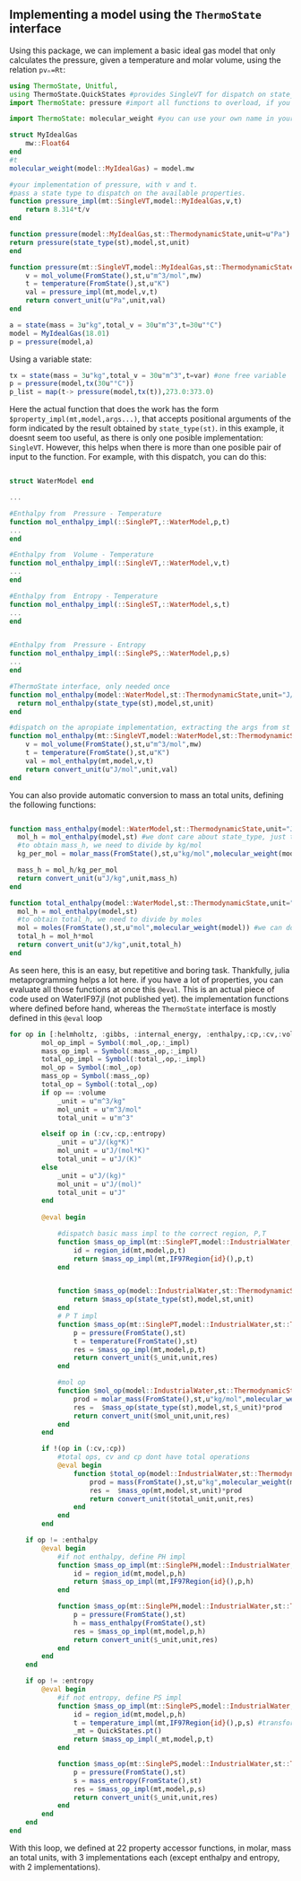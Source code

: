 ## Implementing a model using the `ThermoState` interface

Using this package, we can implement a basic ideal gas model that only calculates the pressure, given a temperature and molar volume, using the relation `pvₙ=Rt`:

```julia
using ThermoState, Unitful, 
using ThermoState.QuickStates #provides SingleVT for dispatch on state_type
import ThermoState: pressure #import all functions to overload, if you have a custom property, this is not necessary.

import ThermoState: molecular_weight #you can use your own name in your files, but it is recommended to use this to better interop between packages.

struct MyIdealGas
    mw::Float64
end
#t
molecular_weight(model::MyIdealGas) = model.mw

#your implementation of pressure, with v and t. 
#pass a state type to dispatch on the available properties.
function pressure_impl(mt::SingleVT,model::MyIdealGas,v,t)
    return 8.314*t/v
end

function pressure(model::MyIdealGas,st::ThermodynamicState,unit=u"Pa")
return pressure(state_type(st),model,st,unit)
end

function pressure(mt::SingleVT,model::MyIdealGas,st::ThermodynamicState,unit)
    v = mol_volume(FromState(),st,u"m^3/mol",mw)
    t = temperature(FromState(),st,u"K") 
    val = pressure_impl(mt,model,v,t)
    return convert_unit(u"Pa",unit,val)
end

a = state(mass = 3u"kg",total_v = 30u"m^3",t=30u"°C")
model = MyIdealGas(18.01)
p = pressure(model,a)

```
Using a variable state:

```julia
tx = state(mass = 3u"kg",total_v = 30u"m^3",t=var) #one free variable
p = pressure(model,tx(30u"°C"))
p_list = map(t-> pressure(model,tx(t)),273.0:373.0)
```

Here the actual function that does the work has the form `$property_impl(mt,model,args...)`, that accepts positional arguments of the form indicated by the result obtained by `state_type(st)`. in this example, it doesnt seem too useful, as there is only one posible implementation: `SingleVT`. However, this  helps when there is more than one posible pair of input to the function. For example, with this dispatch, you can do this:

```julia

struct WaterModel end

...

#Enthalpy from  Pressure - Temperature 
function mol_enthalpy_impl(::SinglePT,::WaterModel,p,t)
...
end

#Enthalpy from  Volume - Temperature 
function mol_enthalpy_impl(::SingleVT,::WaterModel,v,t)
...
end

#Enthalpy from  Entropy - Temperature 
function mol_enthalpy_impl(::SingleST,::WaterModel,s,t)
...
end


#Enthalpy from  Pressure - Entropy 
function mol_enthalpy_impl(::SinglePS,::WaterModel,p,s)
...
end

#ThermoState interface, only needed once
function mol_enthalpy(model::WaterModel,st::ThermodynamicState,unit="J/mol")
  return mol_enthalpy(state_type(st),model,st,unit)
end

#dispatch on the apropiate implementation, extracting the args from st
function mol_enthalpy(mt::SingleVT,model::WaterModel,st::ThermodynamicState,unit)
    v = mol_volume(FromState(),st,u"m^3/mol",mw)
    t = temperature(FromState(),st,u"K") 
    val = mol_enthalpy(mt,model,v,t)
    return convert_unit(u"J/mol",unit,val)
end

```

You can also provide automatic conversion to mass an total units, defining the following functions:

```julia

function mass_enthalpy(model::WaterModel,st::ThermodynamicState,unit="J/kg")
  mol_h = mol_enthalpy(model,st) #we dont care about state_type, just the result
  #to obtain mass_h, we need to divide by kg/mol
  kg_per_mol = molar_mass(FromState(),st,u"kg/mol",molecular_weight(model)) #we can do this or overload molar_mass(WaterModel,st)

  mass_h = mol_h/kg_per_mol
  return convert_unit(u"J/kg",unit,mass_h)
end

function total_enthalpy(model::WaterModel,st::ThermodynamicState,unit="J")
  mol_h = mol_enthalpy(model,st) 
  #to obtain total_h, we need to divide by moles
  mol = moles(FromState(),st,u"mol",molecular_weight(model)) #we can do this or overload moles(WaterModel,st)
  total_h = mol_h*mol
  return convert_unit(u"J/kg",unit,total_h)
end
```
As seen here, this is an easy, but repetitive and boring task. Thankfully, julia metaprogramming helps a lot here. if you have a lot of properties, you can evaluate all those functions at once this `@eval`. This is an actual piece of code used on WaterIF97.jl (not published yet). the implementation functions where defined before hand, whereas the `ThermoState` interface is mostly defined in this `@eval` loop

```julia
for op in [:helmholtz, :gibbs, :internal_energy, :enthalpy,:cp,:cv,:volume,:entropy]
        mol_op_impl = Symbol(:mol_,op,:_impl)
        mass_op_impl = Symbol(:mass_,op,:_impl)
        total_op_impl = Symbol(:total_,op,:_impl)
        mol_op = Symbol(:mol_,op)
        mass_op = Symbol(:mass_,op)
        total_op = Symbol(:total_,op)
        if op == :volume
            _unit = u"m^3/kg"
            mol_unit = u"m^3/mol"
            total_unit = u"m^3"

        elseif op in (:cv,:cp,:entropy)
            _unit = u"J/(kg*K)"
            mol_unit = u"J/(mol*K)"
            total_unit = u"J/(K)"
        else
            _unit = u"J/(kg)"
            mol_unit = u"J/(mol)"
            total_unit = u"J"
        end
     
        @eval begin

            #dispatch basic mass impl to the correct region, P,T
            function $mass_op_impl(mt::SinglePT,model::IndustrialWater,p,t)
                id = region_id(mt,model,p,t)
                return $mass_op_impl(mt,IF97Region{id}(),p,t)
            end


            function $mass_op(model::IndustrialWater,st::ThermodynamicState,unit=$_unit)
                return $mass_op(state_type(st),model,st,unit)
            end
            # P T impl
            function $mass_op(mt::SinglePT,model::IndustrialWater,st::ThermodynamicState,unit)
                p = pressure(FromState(),st)
                t = temperature(FromState(),st)
                res = $mass_op_impl(mt,model,p,t)
                return convert_unit($_unit,unit,res)
            end

            #mol op
            function $mol_op(model::IndustrialWater,st::ThermodynamicState,unit=$mol_unit)
                prod = molar_mass(FromState(),st,u"kg/mol",molecular_weight(model))
                res =  $mass_op(state_type(st),model,st,$_unit)*prod
                return convert_unit($mol_unit,unit,res)
            end 
        end

        if !(op in (:cv,:cp))
            #total ops, cv and cp dont have total operations
            @eval begin
                function $total_op(model::IndustrialWater,st::ThermodynamicState,unit=$total_unit)
                    prod = mass(FromState(),st,u"kg",molecular_weight(model))
                    res =  $mass_op(mt,model,st,unit)*prod
                    return convert_unit($total_unit,unit,res)
                end
            end
        end

    if op != :enthalpy
        @eval begin
            #if not enthalpy, define PH impl
            function $mass_op_impl(mt::SinglePH,model::IndustrialWater,p,h)
                id = region_id(mt,model,p,h)
                return $mass_op_impl(mt,IF97Region{id}(),p,h)
            end

            function $mass_op(mt::SinglePH,model::IndustrialWater,st::ThermodynamicState,unit)
                p = pressure(FromState(),st)
                h = mass_enthalpy(FromState(),st)
                res = $mass_op_impl(mt,model,p,h)
                return convert_unit($_unit,unit,res)
            end
        end   
    end

    if op != :entropy
        @eval begin
            #if not entropy, define PS impl
            function $mass_op_impl(mt::SinglePS,model::IndustrialWater,p,s)
                id = region_id(mt,model,p,h)
                t = temperature_impl(mt,IF97Region{id}(),p,s) #transform to SinglePT
                _mt = QuickStates.pt()
                return $mass_op_impl(_mt,model,p,t)
            end

            function $mass_op(mt::SinglePS,model::IndustrialWater,st::ThermodynamicState,unit)
                p = pressure(FromState(),st)
                s = mass_entropy(FromState(),st)
                res = $mass_op_impl(mt,model,p,s)
                return convert_unit($_unit,unit,res)
            end
        end   
    end
end
```
With this loop, we defined at 22 property accessor functions, in molar, mass an total units, with 3 implementations each (except enthalpy and entropy, with 2 implementations).
